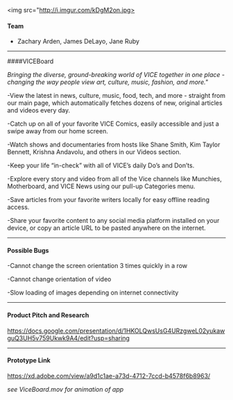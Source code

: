 <img src="http://i.imgur.com/kDgM2on.jpg>

#### Team

* Zachary Arden, James DeLayo, Jane Ruby

---

####VICEBoard

*Bringing the diverse, ground-breaking world of VICE together in one place - changing the way people view art, culture, music, fashion, and more."*

-View the latest in news, culture, music, food, tech, and more - straight from our main page, which automatically fetches dozens of new, original articles and videos every day.

-Catch up on all of your favorite VICE Comics, easily accessible and just a swipe away from our home screen.

-Watch shows and documentaries from hosts like Shane Smith, Kim Taylor Bennett, Krishna Andavolu, and others in our Videos section.

-Keep your life “in-check” with all of VICE’s daily Do’s and Don’ts.

-Explore every story and video from all of the Vice channels like Munchies, Motherboard, and VICE News using our pull-up Categories menu.

-Save articles from your favorite writers locally for easy offline reading access.

-Share your favorite content to any social media platform installed on your device, or copy an article URL to be pasted anywhere on the internet.

---

#### Possible Bugs

-Cannot change the screen orientation 3 times quickly in a row

-Cannot change orientation of video

-Slow loading of images depending on internet connectivity

---

#### Product Pitch and Research

https://docs.google.com/presentation/d/1HKOLQwsUsG4URzgweL02yukawguQ3UH5v759Ukwk9A4/edit?usp=sharing

---

#### Prototype Link

https://xd.adobe.com/view/a9d1c1ae-a73d-4712-7ccd-b4578f6b8963/

*see ViceBoard.mov for animation of app*
